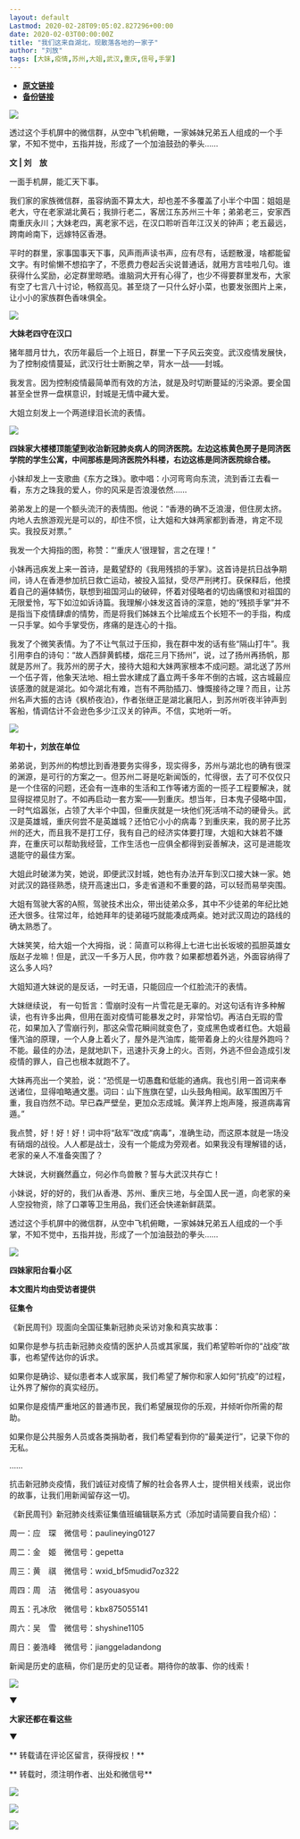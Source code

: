 ```yaml
---
layout: default
Lastmod: 2020-02-28T09:05:02.827296+00:00
date: 2020-02-03T00:00:00Z
title: "我们这来自湖北，现散落各地的一家子"
author: "刘放"
tags: [大妹,疫情,苏州,大姐,武汉,重庆,信号,手掌]
---
```


* [**原文链接**](http://mp.weixin.qq.com/s?__biz=MTUzMDQzNjMwMQ==&mid=2652824502&idx=2&sn=6ae2530907cfc07f4fe9389703e2948a&chksm=68ed2e145f9aa70217f7fa0d4517cb3aa6088014bcffd37202b0c8d79acd2a19fc540892f9b2#rd)
* [**备份链接**](http://archive.ph/8UOBo)


  

![](/images/post/4c42c553070db3539d04a7c157f4313d.jpg)

透过这个手机屏中的微信群，从空中飞机俯瞰，一家姊妹兄弟五人组成的一个手掌，不知不觉中，五指并拢，形成了一个加油鼓劲的拳头……

**文 | 刘　放**

一面手机屏，能汇天下事。

我们家的家族微信群，虽容纳面不算太大，却也差不多覆盖了小半个中国：姐姐是老大，守在老家湖北黄石；我排行老二，客居江东苏州三十年；弟弟老三，安家西南重庆永川；大妹老四，离老家不远，在汉口聆听百年江汉关的钟声；老五最远，跨南岭南下，远嫁特区香港。

平时的群里，家事国事天下事，风声雨声读书声，应有尽有，话题散漫，啥都能留文字。有时偷懒不想掐字了，不愿费力卷起舌尖说普通话，就用方言哇啦几句。谁获得什么奖励，必定群里晾晒。谁脑洞大开有心得了，也少不得要群里发布，大家有空了七言八十讨论，畅叙高见。甚至烧了一只什么好小菜，也要发张图片上来，让小小的家族群色香味俱全。

![](/images/post/0afa030bf71b4d4b17db7e52c2886c15.jpg)

**大妹老四守在汉口**  

猪年腊月廿九，农历年最后一个上班日，群里一下子风云突变。武汉疫情发展快，为了控制疫情蔓延，武汉行壮士断腕之举，背水一战——封城。

我发言。因为控制疫情最简单而有效的方法，就是及时切断蔓延的污染源。要全国甚至全世界一盘棋意识，封城是无情中藏大爱。

大姐立刻发上一个两道绿泪长流的表情。

![](/images/post/78d7b95b641d0a8f3cbd8d2986d26865.jpg)

**四妹家大楼楼顶能望到收治新冠肺炎病人的同济医院。左边这栋黄色房子是同济医学院的学生公寓，中间那栋是同济医院外科楼，右边这栋是同济医院综合楼。**  

小妹却发上一支歌曲《东方之珠》。歌中唱：小河弯弯向东流，流到香江去看一看，东方之珠我的爱人，你的风采是否浪漫依然……

弟弟发上的是一个额头流汗的表情图。他说：“香港的确不乏浪漫，但住房太挤。内地人去旅游观光是可以的，却住不惯，让大姐和大妹两家都到香港，肯定不现实。我投反对票。”

我发一个大拇指的图，称赞：“‘重庆人’很理智，言之在理！”

小妹再迅疾发上来一首诗，是戴望舒的《我用残损的手掌》。这首诗是抗日战争期间，诗人在香港参加抗日救亡运动，被投入监狱，受尽严刑拷打。获保释后，他摸着自己的遍体鳞伤，联想到祖国河山的破碎，怀着对侵略者的切齿痛恨和对祖国的无限爱怜，写下如泣如诉诗篇。我理解小妹发这首诗的深意，她的“残损手掌”并不是指当下疫情肆虐的情势，而是将我们姊妹五个比喻成五个长短不一的手指，构成一只手掌。如今手掌受伤，疼痛的是连心的十指。

我发了个微笑表情。为了不让气氛过于压抑，我在群中发的话有些“隔山打牛”。我引用李白的诗句：“故人西辞黄鹤楼，烟花三月下扬州”，说，过了扬州再扬帆，那就是苏州了。我苏州的房子大，接待大姐和大妹两家根本不成问题。湖北送了苏州一个伍子胥，他象天法地、相土尝水建成了矗立两千多年不倒的古城，这古城最应该感激的就是湖北。如今湖北有难，岂有不两肋插刀、慷慨接待之理？而且，让苏州名声大振的古诗《枫桥夜泊》，作者张继正是湖北襄阳人，到苏州听夜半钟声到客船，情调估计不会逊色多少江汉关的钟声。不信，实地听一听。

![](/images/post/6687d268b82f5e54f67802eea43aba14.jpg)

**年初十，刘放在单位**  

弟弟说，到苏州的构想比到香港要务实得多，现实得多，苏州与湖北也的确有很深的渊源，是可行的方案之一。但苏州二哥是吃新闻饭的，忙得很，去了可不仅仅只是一个住宿的问题，还会有一连串的生活和工作等诸方面的一揽子工程要解决，就显得捉襟见肘了。不如再启动一套方案——到重庆。想当年，日本鬼子侵略中国，一时气焰嚣张，占领了大半个中国，但重庆就是一块他们死活啃不动的硬骨头。武汉是英雄城，重庆何尝不是英雄城？还怕它小小的病毒？到重庆来，我的房子比苏州的还大，而且我不是打工仔，我有自己的经济实体要打理，大姐和大妹若不嫌弃，在重庆可以帮助我经营，工作生活也一应俱全都得到妥善解决，这可是进能攻退能守的最佳方案。

大姐此时破涕为笑，她说，即便武汉封城，她也有办法开车到汉口接大妹一家。她对武汉的路径熟悉，绕开高速出口，多走省道和不重要的路，可以轻而易举突围。

大姐有驾驶大客的A照，驾驶技术出众，带出徒弟众多，其中不少徒弟的年纪比她还大很多。往常过年，给她拜年的徒弟碰巧就能凑成两桌。她对武汉周边的路线的确太熟悉了。

大妹笑笑，给大姐一个大拇指，说：简直可以称得上七进七出长坂坡的孤胆英雄女版赵子龙嘛！但是，武汉一千多万人民，你咋救？如果都想着外逃，外面容纳得了这么多人吗?

大姐知道大妹说的是反话，一时无语，只能回应一个红脸流汗的表情。

大妹继续说， 有一句哲言：雪崩时没有一片雪花是无辜的。对这句话有许多种解读，也有许多出典，但用在面对疫情可能暴发之时，非常恰切。再洁白无瑕的雪花，如果加入了雪崩行列，那这朵雪花瞬间就变色了，变成黑色或者红色。大姐最懂汽油的原理，一个人身上着火了，屋外是汽油库，能带着身上的火往屋外跑吗？不能。最佳的办法，是就地趴下，迅速扑灭身上的火。否则，外逃不但会造成引发疫情的罪人，自己也根本就跑不了。

大妹再亮出一个笑脸，说：“恐慌是一切愚蠢和低能的通病。我也引用一首词来奉送诸位，显得咱略通文墨。词曰：山下旌旗在望，山头鼓角相闻。敌军围困万千重，我自岿然不动。早已森严壁垒，更加众志成城。黄洋界上炮声隆，报道病毒宵遁。”

我点赞，好！好！好！词中将“敌军”改成“病毒”，准确生动，而这原本就是一场没有硝烟的战役。人人都是战士，没有一个能成为旁观者。如果我没有理解错的话，老家的亲人不准备突围了？

大妹说，大树巍然矗立，何必作鸟兽散？誓与大武汉共存亡！

小妹说，好的好的，我们从香港、苏州、重庆三地，与全国人民一道，向老家的亲人空投物资，除了口罩等卫生用品，我们还会快递新鲜蔬菜。

透过这个手机屏中的微信群，从空中飞机俯瞰，一家姊妹兄弟五人组成的一个手掌，不知不觉中，五指并拢，形成了一个加油鼓劲的拳头……

![](/images/post/dd9a0494d659cade9625a91104fe810c.jpg)

**四妹家阳台看小区**  

**本文图片均由受访者提供**

  

**征集令**

《新民周刊》现面向全国征集新冠肺炎采访对象和真实故事：

如果你是参与抗击新冠肺炎疫情的医护人员或其家属，我们希望聆听你的“战疫”故事，也希望传达你的诉求。

如果你是确诊、疑似患者本人或家属，我们希望了解你和家人如何“抗疫”的过程，让外界了解你的真实经历。

如果你是疫情严重地区的普通市民，我们希望展现你的乐观，并倾听你所需的帮助。

如果你是公共服务人员或各类捐助者，我们希望看到你的“最美逆行”，记录下你的无私。

……

抗击新冠肺炎疫情，我们诚征对疫情了解的社会各界人士，提供相关线索，说出你的故事，让我们用新闻留存这一切。

《新民周刊》新冠肺炎线索征集值班编辑联系方式（添加时请简要自我介绍）：

周一：应　琛　微信号：paulineying0127

周二：金　姬　微信号：gepetta

周三：黄　祺　微信号：wxid\_bf5mudid7oz322

周四：周　洁　微信号：asyouasyou

周五：孔冰欣　微信号：kbx875055141

周六：吴　雪　微信号：shyshine1105

周日：姜浩峰　微信号：jianggeladandong

新闻是历史的底稿，你们是历史的见证者。期待你的故事、你的线索！

![](/images/post/1f5d8391583e261a286fb4c68551cf83.jpg)  

▼

**大家还都在看这些**

▼

  

** 转载请在评论区留言，获得授权！**  

** 转载时，须注明作者、出处和微信号**

![](/images/post/df299fcba95aca5bbdb202eeb806f62f.jpg)

![](/images/post/f3e6bcea6d84737bc6cbfc2cc3d25180.jpg)

![](/images/post/ff802a06b32ba4e6008724f64263ae90.jpg)

